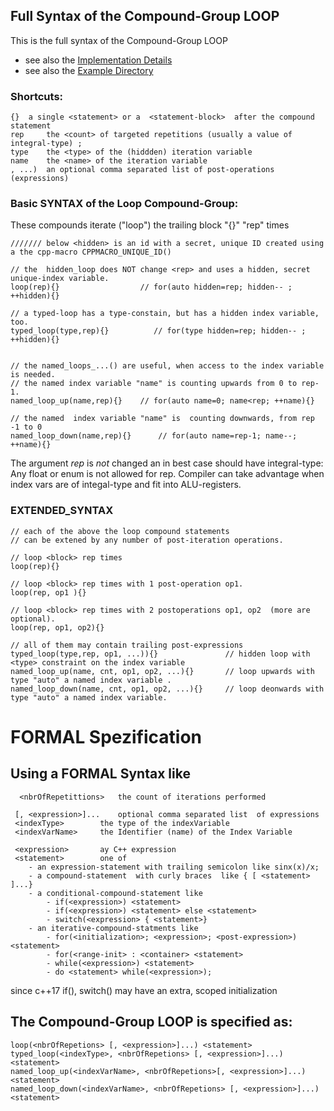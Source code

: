 ## Full Syntax of the Compound-Group LOOP ##

This is the full syntax of the Compound-Group LOOP

- see also the [Implementation Details](/the_full_implementation.md)
- see also the [Example Directory](/future-cpp-loop/ogis-cpp-loop.examples/examples)

### Shortcuts: ###
	{}	a single <statement> or a  <statement-block>  after the compound statement
	rep    	the <count> of targeted repetitions (usually a value of integral-type) ;
	type	the <type> of the (hiddden) iteration variable
	name	the <name> of the iteration variable
	, ...) 	an optional comma separated list of post-operations (expressions)

### Basic SYNTAX of the Loop Compound-Group: ###
These compounds iterate ("loop") the trailing block "{}" "rep" times

	/////// below <hidden> is an id with a secret, unique ID created using  a the cpp-macro CPPMACRO_UNIQUE_ID()
	
	// the  hidden_loop does NOT change <rep> and uses a hidden, secret unique-index variable.
	loop(rep){}	                 // for(auto hidden=rep; hidden-- ; ++hidden){}   

	// a typed-loop has a type-constain, but has a hidden index variable, too.
	typed_loop(type,rep){} 	        // for(type hidden=rep; hidden-- ; ++hidden){}   


	// the named_loops_...() are useful, when access to the index variable is needed.
	// the named index variable "name" is counting upwards from 0 to rep-1.
	named_loop_up(name,rep){} 	 // for(auto name=0; name<rep; ++name){}     

	// the named  index variable "name" is  counting downwards, from rep -1 to 0
	named_loop_down(name,rep){} 	 // for(auto name=rep-1; name--; ++name){}     

The argument _rep_ is _not_ changed an in best case should have integral-type:
Any float or enum is not allowed for rep.
Compiler can take advantage when index vars <rep> are of integal-type and fit into ALU-registers.

### EXTENDED_SYNTAX ###
	// each of the above the loop compound statements
	// can be extened by any number of post-iteration operations.

	// loop <block> rep times
	loop(rep){}		

	// loop <block> rep times with 1 post-operation op1.
	loop(rep, op1 ){}

	// loop <block> rep times with 2 postoperations op1, op2  (more are optional).
	loop(rep, op1, op2){}
	
	// all of them may contain trailing post-expressions
	typed_loop(type,rep, op1, ...)){}               // hidden loop with <type> constraint on the index variable
	named_loop_up(name, cnt, op1, op2, ...){}       // loop upwards with type "auto" a named index variable .
	named_loop_down(name, cnt, op1, op2, ...){}     // loop deonwards with type "auto" a named index variable.
	
# FORMAL Spezification # 	
## Using a FORMAL Syntax like ##
	

	  <nbrOfRepetittions>	the count of iterations performed 

	 [, <expression>]...	optional comma separated list  of expressions
	 <indexType>		the type of the indexVariable
	 <indexVarName>		the Identifier (name) of the Index Variable

	 <expression>		ay C++ expression
	 <statement>		one of 
		- an expression-statement with trailing semicolon like sinx(x)/x;
		- a compound-statement  with curly braces  like { [ <statement> ]...}
		- a conditional-compound-statement like 
			- if(<expression>) <statement>
			- if(<expression>) <statement> else <statement>
			- switch(<expression> { <statement>}
		- an iterative-compound-statments like
			- for(<initialization>; <expression>; <post-expression>) <statement>
			- for(<range-init> : <container> <statement>
			- while(<expression>) <statement>
			- do <statement> while(<expression>);
	
	
since c++17 if(), switch() may have an extra, scoped initialization

## The Compound-Group LOOP is specified as:	
	
	loop(<nbrOfRepetions> [, <expression>]...) <statement>
	typed_loop(<indexType>, <nbrOfRepetions> [, <expression>]...) <statement>
	named_loop_up(<indexVarName>, <nbrOfRepetions>[, <expression>]...) <statement>
	named_loop_down(<indexVarName>, <nbrOfRepetions> [, <expression>]...) <statement>
